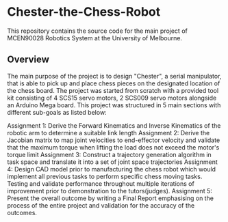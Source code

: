 # Chester-the-Chess-Robot
This repository contains the source code for the main project of MCEN90028 Robotics System at the University of Melbourne.

## Overview
The main purpose of the project is to design "Chester", a serial manipulator, that is able to pick up and place chess pieces on the designated location of the chess board. The project was started from scratch with a provided tool kit consisting of 4 SCS15 servo motors, 2 SCS009 servo motors alongside an Arduino Mega board. This project was structured in 5 main sections with different sub-goals as listed below:

Assignment 1: Derive the Forward Kinematics and Inverse Kinematics of the robotic arm to determine a suitable link length
Assignment 2: Derive the Jacobian matrix to map joint velocities to end-effector velocity and validate that the maximum torque when lifting the load does not exceed the motor's torque limit
Assignment 3: Construct a trajectory generation algorithm in task space and translate it into a set of joint space trajectories
Assignment 4: Design CAD model prior to manufacturing the chess robot which would implement all previous tasks to perform specific chess moving tasks. Testing and validate performance throughout multiple iterations of improvement prior to demonstration to the tutors(judges).
Assignment 5: Present the overall outcome by writing a Final Report emphasising on the process of the entire project and validation for the accuracy of the outcomes.
